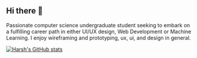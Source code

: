 ## Hi there 👋

Passionate computer science undergraduate student seeking to embark on a fulfilling career path in either UI/UX design, Web Development or Machine Learning.
I enjoy wireframing and prototyping, ux, ui, and design in general.

[![Harsh's GitHub stats](https://github-readme-stats.vercel.app/api?username=harsh-44)](https://github.com/anuraghazra/github-readme-stats)

<!--
**Harsh-44/Harsh-44** is a ✨ _special_ ✨ repository because its `README.md` (this file) appears on your GitHub profile.

Here are some ideas to get you started:

- 🔭 I’m currently working on ...
- 🌱 I’m currently learning ...
- 👯 I’m looking to collaborate on ...
- 🤔 I’m looking for help with ...
- 💬 Ask me about ...
- 📫 How to reach me: ...
- 😄 Pronouns: ...
- ⚡ Fun fact: ...
-->
